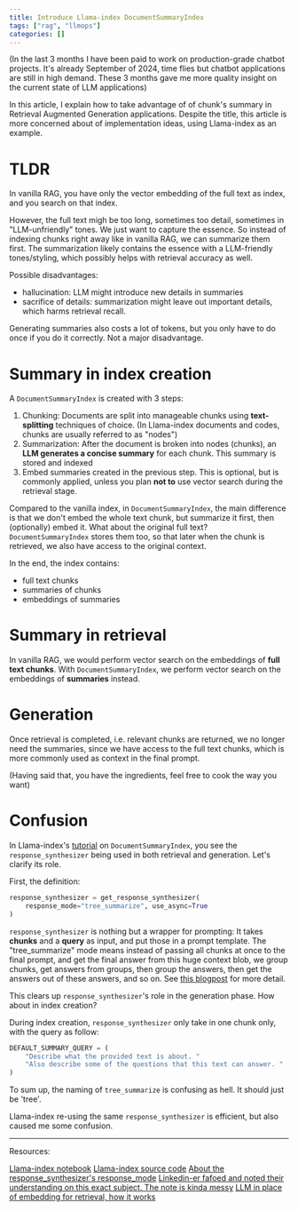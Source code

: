 ```yaml
---
title: Introduce Llama-index DocumentSummaryIndex
tags: ["rag", "llmops"]
categories: []
---
```



(In the last 3 months I have been paid to work on production-grade chatbot projects. It's already September of 2024, time flies but chatbot applications are still in high demand. These 3 months gave me more quality insight on the current state of LLM applications)

In this article, I explain how to take advantage of of chunk's summary in Retrieval Augmented Generation applications. Despite the title, this article is more concerned about of implementation ideas, using Llama-index as an example.

# TLDR

In vanilla RAG, you have only the vector embedding of the full text as index, and you search on that index.

However, the full text migh be too long, sometimes too detail, sometimes in "LLM-unfriendly" tones. We just want to capture the essence. So instead of indexing chunks right away like in vanilla RAG, we can summarize them first. The summarization likely contains the essence with a LLM-friendly tones/styling, which possibly helps with retrieval accuracy as well.

Possible disadvantages:
- hallucination: LLM might introduce new details in summaries
- sacrifice of details: summarization might leave out important details, which harms retrieval recall.

Generating summaries also costs a lot of tokens, but you only have to do once if you do it correctly. Not a major disadvantage.


# Summary in index creation

A `DocumentSummaryIndex` is created with 3 steps:

1. Chunking: Documents are split into manageable chunks using **text-splitting** techniques of choice. (In Llama-index documents and codes, chunks are usually referred to as "nodes")
2. Summarization: After the document is broken into nodes (chunks), an **LLM generates a concise summary** for each chunk. This summary is stored and indexed
3. Embed summaries created in the previous step. This is optional, but is commonly applied, unless you plan **not to** use vector search during the retrieval stage.

Compared to the vanilla index, in `DocumentSummaryIndex`, the main difference is that we don't embed the whole text chunk, but summarize it first, then (optionally) embed it. What about the original full text? `DocumentSummaryIndex` stores them too, so that later when the chunk is retrieved, we also have access to the original context.

In the end, the index contains:
- full text chunks
- summaries of chunks
- embeddings of summaries

# Summary in retrieval

In vanilla RAG, we would perform vector search on the embeddings of **full text chunks**. With `DocumentSummaryIndex`, we perform vector search on the embeddings of **summaries** instead.

# Generation

Once retrieval is completed, i.e. relevant chunks are returned, we no longer need the summaries, since we have access to the full text chunks, which is more commonly used as context in the final prompt.

(Having said that, you have the ingredients, feel free to cook the way you want)

# Confusion

In Llama-index's [tutorial](https://docs.llamaindex.ai/en/stable/examples/index_structs/doc_summary/DocSummary/#build-document-summary-index) on `DocumentSummaryIndex`, you see the `response_synthesizer` being used in both retrieval and generation. Let's clarify its role.

First, the definition:
```python
response_synthesizer = get_response_synthesizer(
    response_mode="tree_summarize", use_async=True
)
```

`response_synthesizer` is nothing but a wrapper for prompting: It takes **chunks** and a **query** as input, and put those in a prompt template. The "tree_summarize" mode means instead of passing all chunks at once to the final prompt, and get the final answer from this huge context blob, we group chunks, get answers from groups, then group the answers, then get the answers out of these answers, and so on. See 
[this blogpost](https://www.bluelabellabs.com/blog/llamaindex-response-modes-explained/) for more detail. 

This clears up `response_synthesizer`'s role in the generation phase. How about in index creation?

During index creation, `response_synthesizer` only take in one chunk only, with the query as follow:

```python
DEFAULT_SUMMARY_QUERY = (
    "Describe what the provided text is about. "
    "Also describe some of the questions that this text can answer. "
)
```

To sum up, the naming of `tree_summarize` is confusing as hell. It should just be 'tree'.

Llama-index re-using the same `response_synthesizer` is efficient, but also caused me some confusion.

---
Resources:

[Llama-index notebook](https://docs.llamaindex.ai/en/stable/examples/index_structs/doc_summary/DocSummary/#high-level-querying)
[Llama-index source code](https://docs.llamaindex.ai/en/stable/api_reference/indices/document_summary/#llama_index.core.indices.DocumentSummaryIndex)
[About the response_synthesizer's response_mode](https://www.bluelabellabs.com/blog/llamaindex-response-modes-explained/)
[Linkedin-er fafoed and noted their understanding on this exact subject. The note is kinda messy](https://www.linkedin.com/pulse/comparison-document-summary-index-sentence-window-methods-zhang-bplae/)
[LLM in place of embedding for retrieval, how it works](https://www.llamaindex.ai/blog/using-llms-for-retrieval-and-reranking-23cf2d3a14b6)

